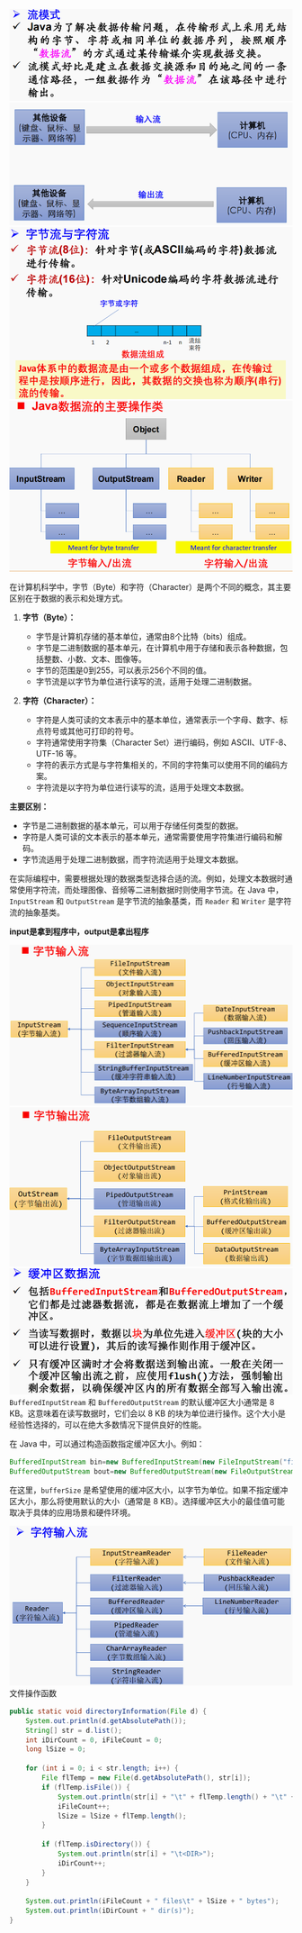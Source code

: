 ![img.png](img.png)
![img_1.png](img_1.png)
![img_2.png](img_2.png)
![img_3.png](img_3.png)

在计算机科学中，字节（Byte）和字符（Character）是两个不同的概念，其主要区别在于数据的表示和处理方式。

1. **字节（Byte）：**
    - 字节是计算机存储的基本单位，通常由8个比特（bits）组成。
    - 字节是二进制数据的基本单元，在计算机中用于存储和表示各种数据，包括整数、小数、文本、图像等。
    - 字节的范围是0到255，可以表示256个不同的值。
    - 字节流是以字节为单位进行读写的流，适用于处理二进制数据。

2. **字符（Character）：**
    - 字符是人类可读的文本表示中的基本单位，通常表示一个字母、数字、标点符号或其他可打印的符号。
    - 字符通常使用字符集（Character Set）进行编码，例如 ASCII、UTF-8、UTF-16 等。
    - 字符的表示方式是与字符集相关的，不同的字符集可以使用不同的编码方案。
    - 字符流是以字符为单位进行读写的流，适用于处理文本数据。

**主要区别：**

- 字节是二进制数据的基本单元，可以用于存储任何类型的数据。
- 字符是人类可读的文本表示的基本单元，通常需要使用字符集进行编码和解码。
- 字节流适用于处理二进制数据，而字符流适用于处理文本数据。

在实际编程中，需要根据处理的数据类型选择合适的流。例如，处理文本数据时通常使用字符流，而处理图像、音频等二进制数据时则使用字节流。在
Java 中，`InputStream` 和 `OutputStream` 是字节流的抽象基类，而 `Reader` 和 `Writer` 是字符流的抽象基类。

**input是拿到程序中，output是拿出程序**

![img_4.png](img_4.png)
![img_5.png](img_5.png)
![img_6.png](img_6.png)
`BufferedInputStream` 和 `BufferedOutputStream` 的默认缓冲区大小通常是 8 KB。这意味着在读写数据时，它们会以 8 KB
的块为单位进行操作。这个大小是经验性选择的，可以在绝大多数情况下提供良好的性能。

在 Java 中，可以通过构造函数指定缓冲区大小。例如：

```java
BufferedInputStream bin=new BufferedInputStream(new FileInputStream("file.txt"),bufferSize);
BufferedOutputStream bout=new BufferedOutputStream(new FileOutputStream("file.txt"),bufferSize);
```

在这里，`bufferSize` 是希望使用的缓冲区大小，以字节为单位。如果不指定缓冲区大小，那么将使用默认的大小（通常是 8
KB）。选择缓冲区大小的最佳值可能取决于具体的应用场景和硬件环境。

![img_7.png](img_7.png)
文件操作函数
```java
public static void directoryInformation(File d) {
    System.out.println(d.getAbsolutePath());
    String[] str = d.list();
    int iDirCount = 0, iFileCount = 0;
    long lSize = 0;

    for (int i = 0; i < str.length; i++) {
        File flTemp = new File(d.getAbsolutePath(), str[i]);
        if (flTemp.isFile()) {
            System.out.println(str[i] + "\t" + flTemp.length() + "\t" + new Date(flTemp.lastModified()));
            iFileCount++;
            lSize = lSize + flTemp.length();
        }

        if (flTemp.isDirectory()) {
            System.out.println(str[i] + "\t<DIR>");
            iDirCount++;
        }
    }

    System.out.println(iFileCount + " files\t" + lSize + " bytes");
    System.out.println(iDirCount + " dir(s)");
}

```
